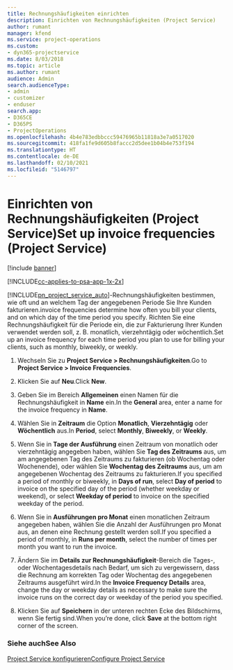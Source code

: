 ```yaml
---
title: Rechnungshäufigkeiten einrichten
description: Einrichten von Rechnungshäufigkeiten (Project Service)
author: rumant
manager: kfend
ms.service: project-operations
ms.custom:
- dyn365-projectservice
ms.date: 8/03/2018
ms.topic: article
ms.author: rumant
audience: Admin
search.audienceType:
- admin
- customizer
- enduser
search.app:
- D365CE
- D365PS
- ProjectOperations
ms.openlocfilehash: 4b4e783edbbccc59476965b11818a3e7a0517020
ms.sourcegitcommit: 418fa1fe9d605b8faccc2d5dee1b04b4e753f194
ms.translationtype: HT
ms.contentlocale: de-DE
ms.lasthandoff: 02/10/2021
ms.locfileid: "5146797"
---
```

# <a name="set-up-invoice-frequencies-project-service"></a><span data-ttu-id="eb5f1-103">Einrichten von Rechnungshäufigkeiten (Project Service)</span><span class="sxs-lookup"><span data-stu-id="eb5f1-103">Set up invoice frequencies (Project Service)</span></span>

[!include [banner](../includes/psa-now-project-operations.md)]

[!INCLUDE[cc-applies-to-psa-app-1x-2x](../includes/cc-applies-to-psa-app-1x-2x.md)]

[!INCLUDE[pn_project_service_auto](../includes/pn-project-service-auto.md)]<span data-ttu-id="eb5f1-104">-Rechnungshäufigkeiten bestimmen, wie oft und an welchem Tag der angegebenen Periode Sie Ihre Kunden fakturieren.</span><span class="sxs-lookup"><span data-stu-id="eb5f1-104">invoice frequencies determine how often you bill your clients, and on which day of the time period you specify.</span></span> <span data-ttu-id="eb5f1-105">Richten Sie eine Rechnungshäufigkeit für die Periode ein, die zur Fakturierung Ihrer Kunden verwendet werden soll, z. B. monatlich, vierzehntägig oder wöchentlich.</span><span class="sxs-lookup"><span data-stu-id="eb5f1-105">Set up an invoice frequency for each time period you plan to use for billing your clients, such as monthly, biweekly, or weekly.</span></span>  
  
1.  <span data-ttu-id="eb5f1-106">Wechseln Sie zu **Project Service > Rechnungshäufigkeiten**.</span><span class="sxs-lookup"><span data-stu-id="eb5f1-106">Go to **Project Service > Invoice Frequencies**.</span></span>  
  
2.  <span data-ttu-id="eb5f1-107">Klicken Sie auf **Neu**.</span><span class="sxs-lookup"><span data-stu-id="eb5f1-107">Click **New**.</span></span>  
  
3.  <span data-ttu-id="eb5f1-108">Geben Sie im Bereich **Allgemeinen** einen Namen für die Rechnungshäufigkeit in **Name** ein.</span><span class="sxs-lookup"><span data-stu-id="eb5f1-108">In the **General** area, enter a name for the invoice frequency in **Name**.</span></span>  
  
4.  <span data-ttu-id="eb5f1-109">Wählen Sie in **Zeitraum** die Option **Monatlich**, **Vierzehntägig** oder **Wöchentlich** aus.</span><span class="sxs-lookup"><span data-stu-id="eb5f1-109">In **Period**, select **Monthly**, **Biweekly**, or **Weekly**.</span></span>  
  
5.  <span data-ttu-id="eb5f1-110">Wenn Sie in **Tage der Ausführung** einen Zeitraum von monatlich oder vierzehntägig angegeben haben, wählen Sie **Tag des Zeitraums** aus, um am angegebenen Tag des Zeitraums zu fakturieren (ob Wochentag oder Wochenende), oder wählen Sie **Wochentag des Zeitraums** aus, um am angegebenen Wochentag des Zeitraums zu fakturieren.</span><span class="sxs-lookup"><span data-stu-id="eb5f1-110">If you specified a period of monthly or biweekly, in **Days of run**, select **Day of period** to invoice on the specified day of the period (whether weekday or weekend), or select **Weekday of period** to invoice on the specified weekday of the period.</span></span>  
  
6.  <span data-ttu-id="eb5f1-111">Wenn Sie in **Ausführungen pro Monat** einen monatlichen Zeitraum angegeben haben, wählen Sie die Anzahl der Ausführungen pro Monat aus, an denen eine Rechnung gestellt werden soll.</span><span class="sxs-lookup"><span data-stu-id="eb5f1-111">If you specified a period of monthly, in **Runs per month**, select the number of times per month you want to run the invoice.</span></span>  
  
7.  <span data-ttu-id="eb5f1-112">Ändern Sie im **Details zur Rechnungshäufigkeit**-Bereich die Tages-, oder Wochentagesdetails nach Bedarf, um sich zu vergewissern, dass die Rechnung am korrekten Tag oder Wochentag des angegebenen Zeitraums ausgeführt wird.</span><span class="sxs-lookup"><span data-stu-id="eb5f1-112">In the **Invoice Frequency Details** area, change the day or weekday details as necessary to make sure the invoice runs on the correct day or weekday of the period you specified.</span></span>  
  
8.  <span data-ttu-id="eb5f1-113">Klicken Sie auf **Speichern** in der unteren rechten Ecke des Bildschirms, wenn Sie fertig sind.</span><span class="sxs-lookup"><span data-stu-id="eb5f1-113">When you’re done, click **Save** at the bottom right corner of the screen.</span></span>  
  
### <a name="see-also"></a><span data-ttu-id="eb5f1-114">Siehe auch</span><span class="sxs-lookup"><span data-stu-id="eb5f1-114">See Also</span></span>  
 [<span data-ttu-id="eb5f1-115">Project Service konfigurieren</span><span class="sxs-lookup"><span data-stu-id="eb5f1-115">Configure Project Service</span></span>](../psa/configure.md)
